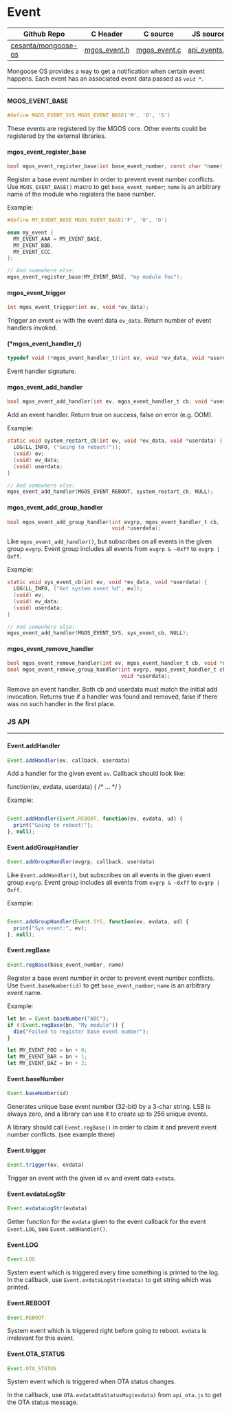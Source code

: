 # Event
| Github Repo | C Header | C source  | JS source |
| ----------- | -------- | --------  | ----------------- |
| [cesanta/mongoose-os](https://github.com/cesanta/mongoose-os) | [mgos_event.h](https://github.com/cesanta/mongoose-os/tree/master/fw/include/mgos_event.h) | [mgos_event.c](https://github.com/cesanta/mongoose-os/tree/master/fw/src/mgos_event.c)  | [api_events.js](http://github.com/mongoose-os-libs/mjs/tree/master/fs/api_events.js)         |


Mongoose OS provides a way to get a notification when certain event
happens. Each event has an associated event data passed as `void *`.
 

 ----- 
#### MGOS_EVENT_BASE

```c
#define MGOS_EVENT_SYS MGOS_EVENT_BASE('M', 'O', 'S')
```

These events are registered by the MGOS core.
Other events could be registered by the external libraries.
 
#### mgos_event_register_base

```c
bool mgos_event_register_base(int base_event_number, const char *name);
```

Register a base event number in order to prevent event number conflicts.
Use `MGOS_EVENT_BASE()` macro to get `base_event_number`; `name` is an
arbitrary name of the module who registers the base number.

Example:
```c
#define MY_EVENT_BASE MGOS_EVENT_BASE('F', 'O', 'O')

enum my_event {
  MY_EVENT_AAA = MY_EVENT_BASE,
  MY_EVENT_BBB,
  MY_EVENT_CCC,
};

// And somewhere else:
mgos_event_register_base(MY_EVENT_BASE, "my module foo");
```
 
#### mgos_event_trigger

```c
int mgos_event_trigger(int ev, void *ev_data);
```
 Trigger an event `ev` with the event data `ev_data`. Return number of event
handlers invoked. 
#### (*mgos_event_handler_t)

```c
typedef void (*mgos_event_handler_t)(int ev, void *ev_data, void *userdata);
```
 Event handler signature. 
#### mgos_event_add_handler

```c
bool mgos_event_add_handler(int ev, mgos_event_handler_t cb, void *userdata);
```

Add an event handler. Return true on success, false on error (e.g. OOM).

Example:
```c
static void system_restart_cb(int ev, void *ev_data, void *userdata) {
  LOG(LL_INFO, ("Going to reboot!"));
  (void) ev;
  (void) ev_data;
  (void) userdata;
}

// And somewhere else:
mgos_event_add_handler(MGOS_EVENT_REBOOT, system_restart_cb, NULL);
```
 
#### mgos_event_add_group_handler

```c
bool mgos_event_add_group_handler(int evgrp, mgos_event_handler_t cb,
                                  void *userdata);
```

Like `mgos_event_add_handler()`, but subscribes on all events in the given
group `evgrp`. Event group includes all events from `evgrp & ~0xff` to
`evgrp | 0xff`.

Example:
```c
static void sys_event_cb(int ev, void *ev_data, void *userdata) {
  LOG(LL_INFO, ("Got system event %d", ev));
  (void) ev;
  (void) ev_data;
  (void) userdata;
}

// And somewhere else:
mgos_event_add_handler(MGOS_EVENT_SYS, sys_event_cb, NULL);
```
 
#### mgos_event_remove_handler

```c
bool mgos_event_remove_handler(int ev, mgos_event_handler_t cb, void *userdata);
bool mgos_event_remove_group_handler(int evgrp, mgos_event_handler_t cb,
                                     void *userdata);
```

Remove an event handler.
Both cb and userdata must match the initial add invocation.
Returns true if a handler was found and removed, false if there was no
such handler in the first place.
 

### JS API

 --- 
#### Event.addHandler

```javascript
Event.addHandler(ev, callback, userdata)
```
Add a handler for the given event `ev`. Callback should look like:

function(ev, evdata, userdata) { /* ... */ }

Example:
```javascript

Event.addHandler(Event.REBOOT, function(ev, evdata, ud) {
  print("Going to reboot!");
}, null);
```
#### Event.addGroupHandler

```javascript
Event.addGroupHandler(evgrp, callback, userdata)
```
Like `Event.addHandler()`, but subscribes on all events in the given
event group `evgrp`. Event group includes all events from `evgrp & ~0xff`
to `evgrp | 0xff`.

Example:
```javascript

Event.addGroupHandler(Event.SYS, function(ev, evdata, ud) {
  print("Sys event:", ev);
}, null);
```
#### Event.regBase

```javascript
Event.regBase(base_event_number, name)
```
Register a base event number in order to prevent event number conflicts.
Use `Event.baseNumber(id)` to get `base_event_number`; `name` is an
arbitrary event name.

Example:
```javascript
let bn = Event.baseNumber("ABC");
if (!Event.regBase(bn, "My module")) {
  die("Failed to register base event number");
}

let MY_EVENT_FOO = bn + 0;
let MY_EVENT_BAR = bn + 1;
let MY_EVENT_BAZ = bn + 2;
```
#### Event.baseNumber

```javascript
Event.baseNumber(id)
```
Generates unique base event number (32-bit) by a 3-char string.
LSB is always zero, and a library can use it to create up to 256 unique
events.

A library should call `Event.regBase()` in order to claim
it and prevent event number conflicts. (see example there)
#### Event.trigger

```javascript
Event.trigger(ev, evdata)
```
Trigger an event with the given id `ev` and event data `evdata`.
#### Event.evdataLogStr

```javascript
Event.evdataLogStr(evdata)
```
Getter function for the `evdata` given to the event callback for the event
`Event.LOG`, see `Event.addHandler()`.
#### Event.LOG

```javascript
Event.LOG
```
System event which is triggered every time something is printed to the
log.  In the callback, use `Event.evdataLogStr(evdata)` to get string
which was printed.
#### Event.REBOOT

```javascript
Event.REBOOT
```
System event which is triggered right before going to reboot. `evdata`
is irrelevant for this event.
#### Event.OTA_STATUS

```javascript
Event.OTA_STATUS
```
System event which is triggered when OTA status changes.

In the callback, use `OTA.evdataOtaStatusMsg(evdata)` from `api_ota.js` to
get the OTA status message.
